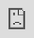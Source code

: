 ```yaml
---
title: "Como criar um servidor HTTP com ExpressJS"
date: "2017-03-21"
author: "marco.bruno"
authorEmail: "marco.bruno.br@gmail.com"
main_guide: "main_guide"
main_category: "geral"
---
```


<iframe src="https://www.youtube.com/embed/4sa5Ojk727c" allow="autoplay; encrypted-media" allowfullscreen width="560" height="315" frameborder="0" style="position: absolute;
	top: 0;
	left: 0;
	width: 100%;
	height: 100%;"></iframe>

  

No meu primeiro post que resolvi falar sobre JavaScript do lado de servidor, mostrei [como criar um servidor HTTP utilizando a API do NodeJS chamada http](https://blog.caelum.com.br/como-criar-um-servidor-http-com-nodejs/) e lá vimos na prática um dos problemas que motivou a comunidade de JavaScript a desenvolver frameworks para criar um servidor HTTP e gerenciar as rotas.

Já que temos uma ideia do porquê usar um framework, vamos aprender como criar um servidor HTTP e responder a 3 requisições com respostas diferentes. Detalharei um pouco melhor o nosso desafio antes de sairmos fazendo um monte de códigos.

## Desafios que implementaremos com ExpressJS

Vamos criar 3 rotas com a seguinte estrutura:  
Na nossa primeira rota só mostraremos uma página com um texto escrito **Home** dentro de uma tag h1 -- http://localhost:3000/ (GET);  
Na segunda rota teremos a exibição de um formulário com 2 campos (email e mensagem) -- http://localhost:3000/contato (GET);  
Na terceira rota utilizaremos o mesmo path (/contato) mas preparada para responder ao método POST -- http://localhost:3000/contato (POST).

## Criando um servidor web com ExpressJS

Bom, agora que já sabemos o que precisamos implementar vamos criar um arquivo chamado **server.js** que ficará dentro de uma pasta chamada **app**. Para facilitar o acompanhamento do post coloque a pasta app no **Desktop**.

No arquivo **server.js** faremos o código que será responsável por criar o nosso sevidor HTTP:

let express = require('express')
let app = express()
let port = 3000
app.listen(port, () => {
  console.log(\`Servidor rodando em http://localhost:${port}\`)
  console.log('Para derrubar o servidor: ctrl + c');
})

Com o código pronto para criar o novo servidor HTTP, precisamos executá-lo com a nossa plataforma NodeJS. Vamos abrir o terminal e executar alguns comando:

~$ cd ~/Desktop/app
~/Desktop/app$ node server.js

Depois de fazermos o segundo comando no terminal que é responsável por executar o nosso código do arquivo server.js, teremos um mensagem de erro como saída no nosso terminal. Parece que chegou a hora de aprendermos a ler os erros do NodeJS. :-)

## Aprendendo a ler erros do NodeJS

Essa é a mensagem de erro que recebemos como saída:

module.js:471
    throw err;
    ^
Error: Cannot find module 'express'
    at Function.Module.\_resolveFilename (module.js:469:15)
    at Function.Module.\_load (module.js:417:25)
    at Module.require (module.js:497:17)
    at require (internal/module.js:20:19)
    at Object.<anonymous> (/Users/marcobrunobr/gh/posts/server-http-with-expressjs/app/server.js:1:77)
    at Module.\_compile (module.js:570:32)
    at Object.Module.\_extensions..js (module.js:579:10)
    at Module.load (module.js:487:32)
    at tryModuleLoad (module.js:446:12)
    at Function.Module.\_load (module.js:438:3)

**Obs.** Acho que talvez você tenha que usar o scroll horizontal para ver a mensagem de erro completa

Esse foi o primeiro erro que li codando em JavaScript no lado do servidor, logo percebi que tanto JavaScript no navegador ou no servidor não tem mensagens de erros muito amigáveis. Mesmo assim precisamos aprender a ler mensagens de erros. Sendo assim, vamos procurar pistas nessa mensagem de erro para entender o que precisamos fazer para resolver o nosso problema:

Error: Cannot find module 'express'

Show! A quarta linha já ajuda bastante, dá para perceber que nós não temos o module **express** no nosso projeto. Mas em que linha do nosso código tentamos usar ou chamar o express?

    at Object.<anonymous> (/Users/marcobrunobr/gh/posts/server-http-with-expressjs/app/server.js:1:77)

Só na linha 10 da mensagem de erro que temos a informação de qual parte do nosso código está tentando chamar o express. Nesse linha após o nome do arquivo também é informado o número da linha e a coluna (1:77). Portanto, na linha 1 e coluna 77 está o nosso código que disparou o erro.

Dando uma olhada no nosso arquivo **server.js**:

let express = require('express')

Na primeira linha estamos importando um module com o nome express que não instalamos no projeto. Felizmente quando instalamos o NodeJS temos de graça um gerenciador de pacote chamado **npm** (Node Package Manager) e com ele fica muito simples instalar as dependências do nosso projeto.

## Instalando e definindo dependências em um projeto com NodeJS

Antes de instalar e definirmos o **express** como dependência do nosso projeto, precisamos criar um arquivo chamado **package.json** na raiz do nosso projeto que terá algumas informações do nosso projeto como:

- Nome;
- Versão;
- Descrição;
- Respósitorio git remoto;
- Autor;
- Licença;
- Dependências;
- e outras coisas...

Felizmente não precisamos criar o **package.json** na mão, podemos utilizar o **npm**. Para criar o package.json pelo npm, abra o terminal e execute o seguinte comando (isso deve ser feito dentro da pasta app):

~Desktop/app$ npm init

Após executar esse comando o **npm** fará algumas perguntas sobre o projeto, as que você não souber responder pode apenas deixar o campo vazio e pressionar o ENTER. Se tudo der certo a última pergunta do npm será:

Is this ok? (yes)

Se tudo estiver certo é só pressionar o ENTER. Para verificar se tudo está realmente ok, entre dentro da pasta **app** e verifique se foi criado um arquivo com o nome de package.json com as informações que você respondeu. Se não foi criado o arquivo package.json só avisar no comentário ou me procurar nas redes socias da vida por **MarcoBrunoBR** que eu te ajudo.

Agora que temos o nosso **package.json** criado, podemos instalar o **express** e definir ele como dependência. Abra novamente o terminal e execute:

~/Desktop/app$ npm install express --save

Apenas com essa linha de comando que acabamos de executar no terminal fizemos o download do express para o nosso projeto e, por causa do parâmetro **\--save**, ele também foi definido como dependência. Se você abrir o package.json verá que temos uma nova chave chamada **dependencies** com o express como valor.  
Se tudo estiver certo basta irmos até o terminal e executar o comando para a nossa plataforma NodeJS executar o server.js:

~/Desktop/app$ node server.js

**Obs.** Por favor, execute esse comando dentro da pasta app.

Após executar o comando acima você receberá a seguinte saída no termimal:

Servidor rodando em http://localhost:3000
Para derrubar o servidor: ctrl + c

Só pra ver se tudo está funcionando, vá até o navegador e entre em [http://localhost:3000](http://localhost:3000), deverá aparecer no navegador a seguinte mensagem: **Cannot GET /**. Isso acontece porque o express usa essa resposta por padrão para rotas que não foram definidas.

### Criando rotas com o ExpressJS

Agora que temos o nosso servidor express funcionando, só precisamos criar as 3 rotas que nos propomos no começo do post:

1. http://localhost:3000/ (GET)
2. http://localhost:3000/contato (GET)
3. http://localhost:3000/contato (POST)

Vamos abrir o nosso **server.js** e criar uma resposta para a primeira rota. A nossa resposta conterá apenas uma tag h1 com o contéudo _Home_:

let express = require('express')
let app = express()
let port = 3000
app.get('/', (req, res) => {
  res.send('<h1>Home</h1>')
})
app.listen(port, () => {
  console.log(\`Servidor rodando em http://localhost:${port}\`)
  console.log('Para derrubar o servidor: ctrl + c');
})

Link para o código no GitHub: [https://github.com/MarcoBrunoBR/server-http-with-expressjs/tree/27892f741aa33d2eb15841c3185753ff12a6ecee](https://github.com/MarcoBrunoBR/server-http-with-expressjs/tree/27892f741aa33d2eb15841c3185753ff12a6ecee)

Nosso código já está bem mais simples do implementado no post anterior, onde nós [criamos um servidor HTTP e as respostas de rotas com a API http que o NodeJS](https://blog.caelum.com.br/como-criar-um-servidor-http-com-nodejs/) fornece para nós. Utilizando o express nós não precisamo adicionar nenhum if.

No nosso próximo passo vamos criar duas rotas com path(caminho) iguais, mas com respostas diferentes dependendo do método. Quando o método for um GET responderemos com um formulário com 2 campos(email e mensagem), quando esse formulário for enviado ele fará uma requisição para o mesmo path mas com o método POST.

const express = require('express')
const app = express()
const port = 3000
app.get('/', (req, res) => {
  res.send('<h1>Home</h1>')
})
app.get('/contato', (req, res) => {
  res.send(\`
    <h1>Contato</h1>
    <form action="/contato" method="POST">
      <label for="email">Email:</label>
      <input type="email" name="email" id="email">
      <label for="mensagem">Mensagem:</label>
      <textarea name="mensagem" id="mensagem"></textarea>
      <input type="submit" value="Enviar">
    </form>
  \`)
})
app.post('/contato', (req, res) => {
  res.send('<h1>Precisamos aprender a pegar os valor que usuário digitou!</h1>')
})
app.listen(port, () => {
  console.log(\`Servidor rodando em http://localhost:${port}\`)
  console.log('Para derrubar o servidor: ctrl + c');
})

Link do código no GitHub: [https://github.com/MarcoBrunoBR/server-http-with-expressjs/tree/1cc890bf402e47d6987b96b0130a2a0d200854f8](https://github.com/MarcoBrunoBR/server-http-with-expressjs/tree/1cc890bf402e47d6987b96b0130a2a0d200854f8).

Para vermos se as rotas que criamos estão funcionando de boas, precisamos reniciar o nosso servidor HTTP. Abra o terminal, pressione **ctrl + c** e depois execute o comando para subir novamente o servidor:

~/Desktop/app$ node server

**Obs.** comando tem que ser executado dentro da pasta app.

Se você recebeu o texto abaixo no terminal, isso já uma boa pista que tudo pode estar ok:

Servidor rodando em http://localhost:3000
Para derrubar o servidor: ctrl + c

Para termos certeza que tudo está funcionando, entre no navegador e acesse a URL do formulário ([http://localhost:3000/contato](http://localhost:3000/contato)), preencha os campos e clique no botão **Enviar**, nesse momento o formulário fará uma requisição para a rota http://localhost:3000/contato com o method POST. Se tudo está certo até aqui você receberá como resposta no navegador a seguinte mensagem: **Precisamos aprender a pegar os valor que usuário digitou!**.

É isso aí conseguimos criar um servidor HTTP com ExpressJS que responde para 3 rotas e com métodos diferentes.  
Se tiver mais alguma coisa que você queira aprender a fazer com o ExpressJS ou NodeJS fala aí no comentário que eu faço um post :-)
